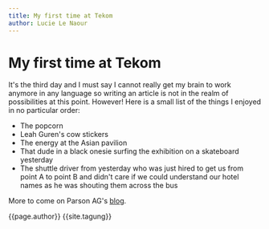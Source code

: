 ```yaml
---
title: My first time at Tekom
author: Lucie Le Naour
---
```


# My first time at Tekom
It's the third day and I must say I cannot really get my brain to work anymore in any language so writing an article is not in the realm of possibilities at this point.
However!
Here is a small list of the things I enjoyed in no particular order:
* The popcorn
* Leah Guren's cow stickers
* The energy at the Asian pavilion
* That dude in a black onesie surfing the exhibition on a skateboard yesterday
* The shuttle driver from yesterday who was just hired to get us from point A to point B and didn't care if we could understand our hotel names as he was shouting them across the bus

More to come on Parson AG's [blog](https://www.parson-europe.com/de/blog.html).

{{page.author}}
{{site.tagung}}
